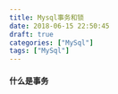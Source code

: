 ```yaml
---
title: Mysql事务和锁
date: 2018-06-15 22:50:45
draft: true
categories: ["MySql"]
tags: ["MySql"]
---
```


#### 什么是事务
